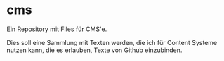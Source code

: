 # cms
Ein Repository mit Files für CMS'e.

Dies soll eine Sammlung mit Texten werden, die ich für Content Systeme nutzen kann, die es erlauben, Texte von Github einzubinden.
